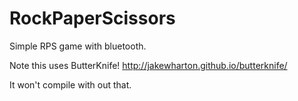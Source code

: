 RockPaperScissors
=================

Simple RPS game with bluetooth.


Note this uses ButterKnife! http://jakewharton.github.io/butterknife/

It won't compile with out that.
